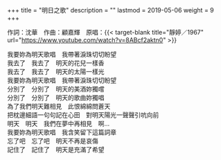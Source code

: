 +++
title = "明日之歌"
description = ""
lastmod = 2019-05-06
weight = 9
+++

作詞：沈華　作曲：顧嘉輝　原唱：{{< target-blank title="靜婷／1967" url="https://www.youtube.com/watch?v=8ABcf2aktn0" >}}

我要妳為明天歌唱　我帶著淚珠切切盼望  
我去了　我去了　明天的花兒一樣香  
我去了　我去了　明天的太陽一樣光  
我要妳為明天歌唱　我帶著淚珠切切盼望  
分別了　分別了　明天的美酒妳獨嚐  
分別了　分別了　明天的歌曲妳獨唱  
為了我們明天難相見　此恨綿綿問蒼天  
把枕邊細語一句句記在心田　對明天陽光一聲聲引吭向前  
明天　明天　我們在夢中再相見　啊…  
我要妳為明天歌唱　我含笑留下這篇詞章  
忘了吧　忘了吧　明天不再是哀傷  
記住了　記住了　明天是充滿了希望
